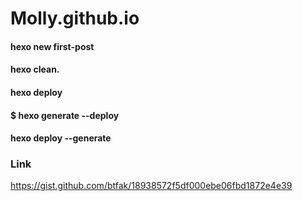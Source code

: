 # Molly.github.io
#### hexo new first-post 
#### hexo clean. 
#### hexo deploy
#### $ hexo generate --deploy
#### hexo deploy --generate

### Link
https://gist.github.com/btfak/18938572f5df000ebe06fbd1872e4e39
